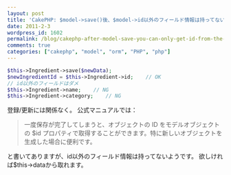 ```yaml
---
layout: post
title: 'CakePHP: $model->save()後、$model->id以外のフィールド情報は持ってない'
date: 2011-2-3
wordpress_id: 1602
permalink: /blog/cakephp-after-model-save-you-can-only-get-id-from-the-model-rather-than-other-fields
comments: true
categories: ["cakephp", "model", "orm", "PHP", "php"]
---
```

```php
$this->Ingredient->save($newData);
$newIngredientId = $this->Ingredient->id;    // OK
// id以外のフィールドはダメ
$this->Ingredient->name;    // NG
$this->Ingredient->category;    // NG
```

登録/更新には関係なく。
公式マニュアルでは：

> 一度保存が完了してしまうと、オブジェクトの ID をモデルオブジェクトの $id プロパティで取得することができます。特に新しいオブジェクトを生成した場合に便利です。

と書いてありますが、id以外のフィールド情報は持ってないようです。
欲しければ$this->dataから取れます。

